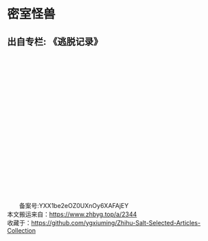 # 密室怪兽  
## 出自专栏: 《逃脱记录》  
&emsp;&emsp;
  
&emsp;&emsp;
  
&emsp;&emsp;
  
&emsp;&emsp;
  
&emsp;&emsp;
  
&emsp;&emsp;
  
&emsp;&emsp;
  
&emsp;&emsp;
  
&emsp;&emsp;
  
&emsp;&emsp;
  
&emsp;&emsp;
  
&emsp;&emsp;备案号:YXX1be2eOZ0UXnOy6XAFAjEY  
本文搬运来自：https://www.zhbyg.top/a/2344  
 收藏于：https://github.com/ygxiuming/Zhihu-Salt-Selected-Articles-Collection